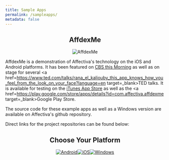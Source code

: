 ```yaml
---
title: Sample Apps
permalink: /sampleapps/
metadata: false
---
```


<center>
<h2> AffdexMe </h2>
<img src={{ "/images/affdexmedemo.png" | prepend: site.baseurl }} title="AffdexMe">
</center>

AffdexMe is a demonstration of Affectiva's technology on the iOS and Android platforms. It has been featured on <a href=http://www.cbsnews.com/videos/future-uses-for-facial-recognition-technology/ target=_blank>CBS this Morning</a> as well as on stage for several <a href=https://www.ted.com/talks/rana_el_kaliouby_this_app_knows_how_you_feel_from_the_look_on_your_face?language=en target=_blank>TED</a> talks. It is available for testing on the <a href=https://itunes.apple.com/ca/app/affdexme/id971529011 target=_blank>iTunes App Store</a> as well as the <a href=https://play.google.com/store/apps/details?id=com.affectiva.affdexme target=_blank>Google Play Store</a>.


The source code for these example apps as well as a Windows version are available on Affectiva's github repository. 


Direct links for the project repositories can be found below:


<center>
<h2>  Choose Your Platform </h2>
</center>
<center><a href=https://github.com/Affectiva/android-sample-apps target=_blank><img src={{ "/images/android.png" | prepend: site.baseurl }} title="Android"></a><a href=https://github.com/Affectiva/ios-sdk-samples target=_blank><img src={{ "/images/apple.png" | prepend: site.baseurl }} title="iOS"></a><a href=https://github.com/Affectiva/win-sdk-samples target=_blank><img src={{ "/images/windows.png" | prepend: site.baseurl }} title="Windows"></a></center>